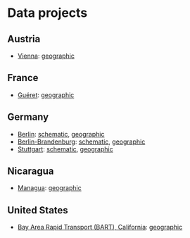 # Data projects

## Austria
* [Vienna](https://github.com/OpenMetroMapsData/vienna):
  [geographic](https://raw.githubusercontent.com/OpenMetroMapsData/vienna/master/geographic.xml)

## France
* [Guéret](https://github.com/OpenMetroMapsData/gueret):
  [geographic](https://raw.githubusercontent.com/OpenMetroMapsData/gueret/master/geographic.xml)

## Germany
* [Berlin](https://github.com/OpenMetroMapsData/berlin):
  [schematic](https://raw.githubusercontent.com/OpenMetroMapsData/berlin/master/schematic.xml),
  [geographic](https://raw.githubusercontent.com/OpenMetroMapsData/berlin/master/geographic.xml)
* [Berlin-Brandenburg](https://github.com/OpenMetroMapsData/vbb-regio):
  [schematic](https://raw.githubusercontent.com/OpenMetroMapsData/vbb-regio/master/schematic.xml),
  [geographic](https://raw.githubusercontent.com/OpenMetroMapsData/vbb-regio/master/geographic.xml)
* [Stuttgart](https://github.com/OpenMetroMapsData/stuttgart):
  [schematic](https://raw.githubusercontent.com/OpenMetroMapsData/stuttgart/master/sbahn-schematic.omm),
  [geographic](https://raw.githubusercontent.com/OpenMetroMapsData/stuttgart/master/sbahn-geographic.omm)

## Nicaragua
* [Managua](https://github.com/OpenMetroMapsData/managua):
  [geographic](https://raw.githubusercontent.com/OpenMetroMapsData/managua/master/geographic.xml)

## United States
* [Bay Area Rapid Transport (BART), California](https://github.com/OpenMetroMapsData/bart):
  [geographic](https://raw.githubusercontent.com/OpenMetroMapsData/bart/master/geographic.xml)
